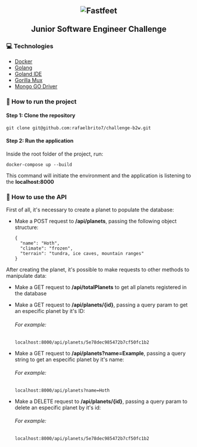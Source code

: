 
<h2 align="center">
  <img alt="Fastfeet" src="https://res.cloudinary.com/rafaelbrito7/image/upload/v1584980195/b2w-logo.png" />  
  </br>
  </br>
  Junior Software Engineer Challenge
</h2>

### :computer: Technologies

-  [Docker](https://www.docker.com/)
-  [Golang](https://golang.org/)
-  [Goland IDE](https://www.jetbrains.com/go/)
-  [Gorilla Mux](https://github.com/gorilla/mux)
-  [Mongo GO Driver](https://github.com/mongodb/mongo-go-driver)

### :closed_book: How to run the project

#### Step 1: Clone the repository

``` git clone git@github.com:rafaelbrito7/challenge-b2w.git ```

#### Step 2: Run the application

Inside the root folder of the project, run:

``` docker-compose up --build ```

This command will initiate the environment and the application is listening to the **localhost:8000**
   
### :rocket: How to use the API
  
  First of all, it's necessary to create a planet to populate the database:
  
  - Make a POST request to **/api/planets**, passing the following object structure:
    ``` 
    {
      "name": "Hoth",
      "climate": "frozen",
      "terrain": "tundra, ice caves, mountain ranges"
    } 
    ```
    
  After creating the planet, it's possible to make requests to other methods to manipulate data:
    
  - Make a GET request to **/api/totalPlanets** to get all planets registered in the database
  
  - Make a GET request to **/api/planets/{id}**, passing a query param to get an especific planet by it's ID:
    ###### For example:
    ```
    localhost:8000/api/planets/5e78dec985472b7cf50fc1b2
    ```
  - Make a GET request to **/api/planets?name=Example**, passing a query string to get an especific planet by it's name:
    ###### For example:
    ``` 
    localhost:8000/api/planets?name=Hoth 
    ```
  - Make a DELETE request to **/api/planets/{id}**, passing a query param to delete an especific planet by it's id:
    ###### For example:
    ```
    localhost:8000/api/planets/5e78dec985472b7cf50fc1b2
    ```
